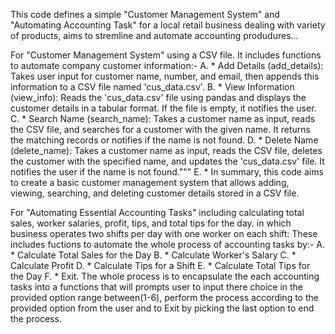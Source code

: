 This code defines a simple "Customer Management System" and "Automating Accounting Task" for a local retail business dealing with variety of products, aims to stremline and automate accounting produdures...

For "Customer Management System" using a CSV file. It includes functions to automate company customer information:- 
A. * Add Details (add_details): Takes user input for customer name, number, and email, then appends this information to a CSV file named 'cus_data.csv'.
B. * View Information (view_info): Reads the 'cus_data.csv' file using pandas and displays the customer details in a tabular format. If the file is empty, it notifies the user.
C. * Search Name (search_name): Takes a customer name as input, reads the CSV file, and searches for a customer with the given name. It returns the matching records or notifies if the name is not found.
D. * Delete Name (delete_name): Takes a customer name as input, reads the CSV file, deletes the customer with the specified name, and updates the 'cus_data.csv' file. It notifies the user if the name is not found."""
E. * In summary, this code aims to create a basic customer management system that allows adding, viewing, searching, and deleting customer details stored in a CSV file.

For "Automating Essential Accounting Tasks" including calculating total sales, worker salaries, profit, tips, and total tips for the day. in which business operates two shifts per day with one worker on each shift:
These includes fuctions to automate the whole process of accounting tasks by:-
A. * Calculate Total Sales for the Day
B. * Calculate Worker's Salary
C. * Calculate Profit
D. * Calculate Tips for a Shift
E. * Calculate Total Tips for the Day
F. * Exit.
The whole process is to encapsulate the each accounting tasks into a functions that will prompts user to input there choice in the provided option range between(1-6), 
perform the process according to the provided option from the user and to Exit by picking the last option to end the process.
